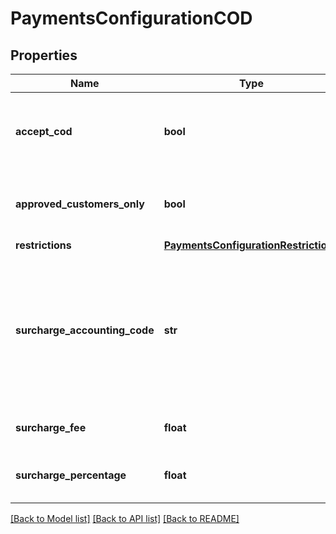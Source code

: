 # PaymentsConfigurationCOD

## Properties
Name | Type | Description | Notes
------------ | ------------- | ------------- | -------------
**accept_cod** | **bool** | Master flag indicating this merchant accepts COD | [optional] 
**approved_customers_only** | **bool** | If true, only approved customers may pay with COD | [optional] 
**restrictions** | [**PaymentsConfigurationRestrictions**](PaymentsConfigurationRestrictions.md) |  | [optional] 
**surcharge_accounting_code** | **str** | Optional field, if surcharge is set, this is the accounting code the surcharge is tagged with when sent to Quickbooks | [optional] 
**surcharge_fee** | **float** | Additional cost for using COD | [optional] 
**surcharge_percentage** | **float** | Additional percentage cost for using COD | [optional] 

[[Back to Model list]](../README.md#documentation-for-models) [[Back to API list]](../README.md#documentation-for-api-endpoints) [[Back to README]](../README.md)


